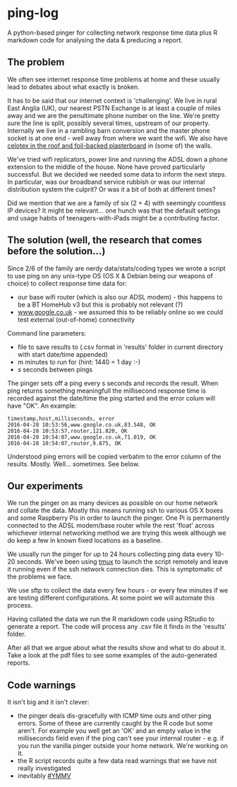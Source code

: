 # ping-log
A python-based pinger for collecting network response time data plus R markdown code for analysing the data & preducing a report.

## The problem
We often see internet response time problems at home and these usually lead to debates about what exactly is broken. 

It has to be said that our internet context is 'challenging'. We live in rural East Anglia (UK), our nearest PSTN Exchange is at least a couple of miles away and we are the penultimate phone number on the line. We're pretty sure the line is split, possibly several times, upstream of our property. Internally we live in a rambling barn conversion and the master phone socket is at one end - well away from where we want the wifi. We also have [celotex in the roof and foil-backed plasterboard](http://www.exbtengineers.com/wifi-problems/) in (some of) the walls. 

We've tried wifi replicators, power line and running the ADSL down a phone extension to the middle of the house. None have proved particularly successful. But we decided we needed some data to inform the next steps. In particular, was our broadband service rubbish or was our internal distribution system the culprit? Or was it a bit of both at different times?

Did we mention that we are a family of six (2 + 4) with seemingly countless IP devices? It might be relevant... one hunch was that the default settings and usage habits of teenagers-with-iPads might be a contributing factor.

## The solution (well, the research that comes before the solution...)
Since 2/6 of the family are nerdy data/stats/coding types we wrote a script to use ping on any unix-type OS (OS X & Debian being our weapons of choice) to collect response time data for:

* our base wifi router (which is also our ADSL modem) - this happens to be a BT HomeHub v3 but this is probably not relevant (?)
* www.google.co.uk - we assumed this to be reliably online so we could test external (out-of-home) connectivity

Command line parameters:
 
* file to save results to (.csv format in 'results' folder in current directory with start date/time appended)
* m minutes to run for (hint: 1440 = 1 day :-)
* s seconds between pings

The pinger sets off a ping every s seconds and records the result. When ping returns something meaningfull the millisecond response time is recorded against the date/time the ping started and the error colum will have "OK". An example:

    timestamp,host,milliseconds, error
    2016-04-28 10:53:56,www.google.co.uk,83.548, OK
    2016-04-28 10:53:57,router,121.820, OK
    2016-04-28 10:54:07,www.google.co.uk,71.019, OK
    2016-04-28 10:54:07,router,9.875, OK

Understood ping errors will be copied verbatim to the error column of the results. Mostly. Well... sometimes. See below.

## Our experiments

We run the pinger on as many devices as possible on our home network and collate the data. Mostly this means running ssh to various OS X boxes and some Raspberry Pis in order to launch the pinger. One Pi is permanently connected to the ADSL modem/base router while the rest 'float' across whichever internal networking method we are trying this week although we do keep a few in known fixed locations as a baseline.

We usually run the pinger for up to 24 hours collecting ping data every 10-20 seconds. We've been using [tmux](https://tmux.github.io/) to launch the script remotely and leave it running even if the ssh network connection dies. This is symptomatic of the problems we face.

We use sftp to collect the data every few hours - or every few minutes if we are testing different configurations. At some point we will automate this process. 

Having collated the data we run the R markdown code using RStudio to generate a report. The code will process any .csv file it finds in the 'results' folder.

After all that we argue about what the results show and what to do about it. Take a look at the pdf files to see some examples of the auto-generated reports.

## Code warnings
It isn't big and it isn't clever:
 * the pinger deals dis-gracefully with ICMP time outs and other ping errors. Some of these are currently caught by the R code but some aren't. For example you well get an 'OK' and an empty value in the milliseconds field even if the ping can't see your internal router - e.g. if you run the vanilla pinger outside your home network. We're working on it.
 * the R script records quite a few data read warnings that we have not really investigated
 * inevitably [#YMMV](https://en.wiktionary.org/wiki/YMMV)

